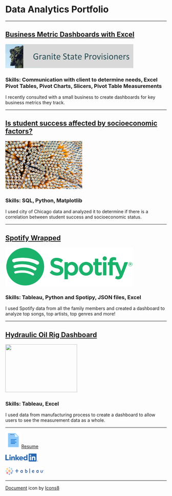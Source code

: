 # Data Analytics Portfolio
<!-- Google tag (gtag.js) -->
<script async src="https://www.googletagmanager.com/gtag/js?id=G-S205V80XJZ"></script>
<script>
  window.dataLayer = window.dataLayer || [];
  function gtag(){dataLayer.push(arguments);}
  gtag('js', new Date());

  gtag('config', 'G-S205V80XJZ');
</script>

---

## [Business Metric Dashboards with Excel](https://www.linkedin.com/pulse/business-metrics-dashboard-kathleen-chartier-s2bwc)
[<img src="images/Granite_State_Provisioners.png?raw=true" width="400" height="75"/>](https://www.linkedin.com/pulse/business-metrics-dashboard-kathleen-chartier-s2bwc)

### Skills: Communication with client to determine needs, Excel Pivot Tables, Pivot Charts, Slicers, Pivot Table Measurements 
I recently consulted with a small business to create dashboards for key business metrics they track.  

---

## [Is student success affected by socioeconomic factors?](https://www.linkedin.com/pulse/mysql-python-study-chicago-crime-public-school-data-kathleen-chartier%3FtrackingId=rMeYqneYkJQQD03LFbtitA%253D%253D/?trackingId=rMeYqneYkJQQD03LFbtitA%3D%3D)
[<img src="images/pexels-marina-3444630.jpg?raw=true" width="240" height="150"/>](https://www.linkedin.com/pulse/mysql-python-study-chicago-crime-public-school-data-kathleen-chartier%3FtrackingId=rMeYqneYkJQQD03LFbtitA%253D%253D/?trackingId=rMeYqneYkJQQD03LFbtitA%3D%3D)
### Skills: SQL, Python, Matplotlib
I used city of Chicago data and analyzed it to determine if there is a correlation between student success and socioeconomic status.

--- 

## [Spotify Wrapped](https://www.linkedin.com/pulse/chartier-family-wrapped-kathleen-chartier%3FtrackingId=5%252FPtS9YuWscybzpoKJDbRg%253D%253D/?trackingId=5%2FPtS9YuWscybzpoKJDbRg%3D%3D)
[<img src="images/Spotify_Logo_CMYK_Green.png?raw=true" width="400" height="120"/>](https://www.linkedin.com/pulse/chartier-family-wrapped-kathleen-chartier%3FtrackingId=5%252FPtS9YuWscybzpoKJDbRg%253D%253D/?trackingId=5%2FPtS9YuWscybzpoKJDbRg%3D%3D)

### Skills: Tableau, Python and Spotipy, JSON files, Excel
I used Spotify data from all the family members and created a dashboard to analyze top songs, top artists, top genres and more!

---

## [Hydraulic Oil Rig Dashboard](https://www.linkedin.com/pulse/hydraulic-oil-rig-dashboard-kathleen-chartier%3FtrackingId=W%252BEQU%252B5xtqKBjMsAFwkcEg%253D%253D/?trackingId=W%2BEQU%2B5xtqKBjMsAFwkcEg%3D%3D)
[<img src="images/beautiful-sunset-oil-field-with-pump-jack.jpg?raw=true" width="224" height="150"/>](https://www.linkedin.com/pulse/hydraulic-oil-rig-dashboard-kathleen-chartier%3FtrackingId=W%252BEQU%252B5xtqKBjMsAFwkcEg%253D%253D/?trackingId=W%2BEQU%2B5xtqKBjMsAFwkcEg%3D%3D)
### Skills: Tableau, Excel
I used data from manufacturing process to create a dashboard to allow users to see the measurement data as a whole.

---
 

[<img src="images/icons8-document-240.png?raw=true" width="50" height="50"/>](/pdf/Kathleen_Chartier_Oct23.pdf)[Resume](/pdf/Kathleen_Chartier_Oct23.pdf)

[<img src="images/LI-Logo.png?raw=true" width="102" height="25"/>](https://www.linkedin.com/in/kathleen-f-chartier)

[<img src="images/TableauLogo_RGB.png?raw=true" width="120" height="25"/>](https://public.tableau.com/app/profile/kathleen.chartier)

---
<a target="_blank" href="https://icons8.com/icon/12053/document">Document</a> icon by <a target="_blank" href="https://icons8.com">Icons8</a>
